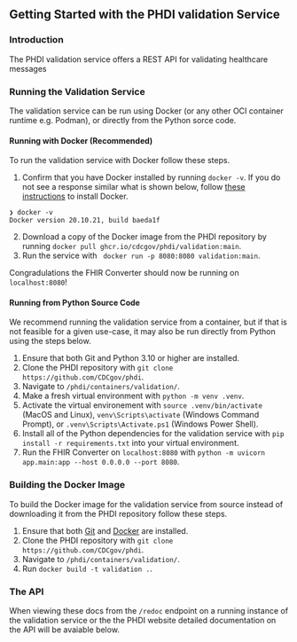 ## Getting Started with the PHDI validation Service

### Introduction
The PHDI validation service offers a REST API for validating healthcare messages

### Running the Validation Service

The validation service can be run using Docker (or any other OCI container runtime e.g. Podman), or directly from the Python sorce code.

#### Running with Docker (Recommended)

To run the validation service with Docker follow these steps.
1. Confirm that you have Docker installed by running `docker -v`. If you do not see a response similar what is shown below, follow [these instructions](https://docs.docker.com/get-docker/) to install Docker.
```
❯ docker -v
Docker version 20.10.21, build baeda1f
``` 
2. Download a copy of the Docker image from the PHDI repository by running `docker pull ghcr.io/cdcgov/phdi/validation:main`.
3. Run the service with ` docker run -p 8080:8080 validation:main`.

Congradulations the FHIR Converter should now be running on `localhost:8080`!

#### Running from Python Source Code

We recommend running the validation service from a container, but if that is not feasible for a given use-case, it may also be run directly from Python using the steps below.

1. Ensure that both Git and Python 3.10 or higher are installed.
2. Clone the PHDI repository with `git clone https://github.com/CDCgov/phdi`.
3. Navigate to `/phdi/containers/validation/`.
4. Make a fresh virtual environment with `python -m venv .venv`.
5. Activate the virtual environement with `source .venv/bin/activate` (MacOS and Linux), `venv\Scripts\activate` (Windows Command Prompt), or `.venv\Scripts\Activate.ps1` (Windows Power Shell).
5. Install all of the Python dependencies for the validation service with `pip install -r requirements.txt` into your virtual environment.
6. Run the FHIR Converter on `localhost:8080` with `python -m uvicorn app.main:app --host 0.0.0.0 --port 8080`. 

### Building the Docker Image

To build the Docker image for the validation service from source instead of downloading it from the PHDI repository follow these steps.
1. Ensure that both [Git](https://git-scm.com/book/en/v2/Getting-Started-Installing-Git) and [Docker](https://docs.docker.com/get-docker/) are installed.
2. Clone the PHDI repository with `git clone https://github.com/CDCgov/phdi`.
3. Navigate to `/phdi/containers/validation/`.
4. Run `docker build -t validation .`.

### The API 

When viewing these docs from the `/redoc` endpoint on a running instance of the validation service or the the PHDI website detailed documentation on the API will be avaiable below. 